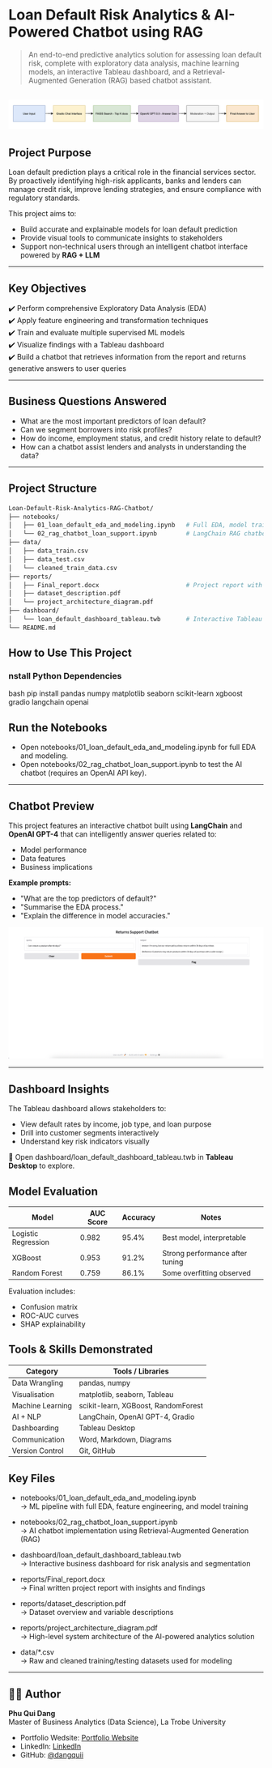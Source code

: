 # Loan Default Risk Analytics & AI-Powered Chatbot using RAG

> An end-to-end predictive analytics solution for assessing loan default risk, complete with exploratory data analysis, machine learning models, an interactive Tableau dashboard, and a Retrieval-Augmented Generation (RAG) based chatbot assistant.  

![Architecture Diagram](reports/project_architecture_diagram.png)
---

## Project Purpose

Loan default prediction plays a critical role in the financial services sector. By proactively identifying high-risk applicants, banks and lenders can manage credit risk, improve lending strategies, and ensure compliance with regulatory standards.

This project aims to:
- Build accurate and explainable models for loan default prediction
- Provide visual tools to communicate insights to stakeholders
- Support non-technical users through an intelligent chatbot interface powered by **RAG + LLM**

---

## Key Objectives

✔️ Perform comprehensive Exploratory Data Analysis (EDA)  
✔️ Apply feature engineering and transformation techniques  
✔️ Train and evaluate multiple supervised ML models  
✔️ Visualize findings with a Tableau dashboard  
✔️ Build a chatbot that retrieves information from the report and returns generative answers to user queries

---

## Business Questions Answered

- What are the most important predictors of loan default?
- Can we segment borrowers into risk profiles?
- How do income, employment status, and credit history relate to default?
- How can a chatbot assist lenders and analysts in understanding the data?

---

## Project Structure

```bash
Loan-Default-Risk-Analytics-RAG-Chatbot/
├── notebooks/
│   ├── 01_loan_default_eda_and_modeling.ipynb   # Full EDA, model training and evaluation
│   └── 02_rag_chatbot_loan_support.ipynb        # LangChain RAG chatbot code
├── data/
│   ├── data_train.csv
│   ├── data_test.csv
│   └── cleaned_train_data.csv
├── reports/
│   ├── Final_report.docx                        # Project report with results & discussion
│   ├── dataset_description.pdf
│   └── project_architecture_diagram.pdf
├── dashboard/
│   └── loan_default_dashboard_tableau.twb       # Interactive Tableau file
└── README.md
```

## How to Use This Project

### nstall Python Dependencies
bash
pip install pandas numpy matplotlib seaborn scikit-learn xgboost gradio langchain openai

## Run the Notebooks

- Open notebooks/01_loan_default_eda_and_modeling.ipynb for full EDA and modeling.
- Open notebooks/02_rag_chatbot_loan_support.ipynb to test the AI chatbot (requires an OpenAI API key).

---

## Chatbot Preview

This project features an interactive chatbot built using **LangChain** and **OpenAI GPT-4** that can intelligently answer queries related to:

- Model performance  
- Data features  
- Business implications  

**Example prompts:**

- "What are the top predictors of default?"
- "Summarise the EDA process."
- "Explain the difference in model accuracies."
  
![Chatbot](reports/chatbot1.png)

---

## Dashboard Insights

The Tableau dashboard allows stakeholders to:

- View default rates by income, job type, and loan purpose  
- Drill into customer segments interactively  
- Understand key risk indicators visually  

📂 Open dashboard/loan_default_dashboard_tableau.twb in **Tableau Desktop** to explore.

## Model Evaluation

| Model               | AUC Score | Accuracy | Notes                            |
|--------------------|-----------|----------|----------------------------------|
| Logistic Regression| 0.982     | 95.4%    | Best model, interpretable        |
| XGBoost            | 0.953     | 91.2%    | Strong performance after tuning  |
| Random Forest      | 0.759     | 86.1%    | Some overfitting observed        |

Evaluation includes:
- Confusion matrix
- ROC-AUC curves
- SHAP explainability

## Tools & Skills Demonstrated

| Category         | Tools / Libraries                           |
|------------------|---------------------------------------------|
| Data Wrangling   | pandas, numpy                           |
| Visualisation    | matplotlib, seaborn, Tableau          |
| Machine Learning | scikit-learn, XGBoost, RandomForest   |
| AI + NLP         | LangChain, OpenAI GPT-4, Gradio       |
| Dashboarding     | Tableau Desktop                           |
| Communication    | Word, Markdown, Diagrams              |
| Version Control  | Git, GitHub                             |

## Key Files

- notebooks/01_loan_default_eda_and_modeling.ipynb  
  → ML pipeline with full EDA, feature engineering, and model training

- notebooks/02_rag_chatbot_loan_support.ipynb  
  → AI chatbot implementation using Retrieval-Augmented Generation (RAG)

- dashboard/loan_default_dashboard_tableau.twb  
  → Interactive business dashboard for risk analysis and segmentation

- reports/Final_report.docx  
  → Final written project report with insights and findings

- reports/dataset_description.pdf  
  → Dataset overview and variable descriptions

- reports/project_architecture_diagram.pdf  
  → High-level system architecture of the AI-powered analytics solution

- data/*.csv  
  → Raw and cleaned training/testing datasets used for modeling

---

## 🙋‍♂️ Author

**Phu Qui Dang**  
Master of Business Analytics (Data Science), La Trobe University  

- Portfolio Wedsite: [Portfolio Website](https://quidangthedataanalyst.framer.website/)  
- LinkedIn: [LinkedIn](https://www.linkedin.com/in/phuquidang/)  
- GitHub: [@dangquii](https://github.com/dangquii)
